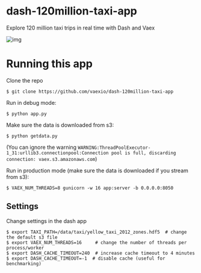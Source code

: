 # dash-120million-taxi-app
Explore 120 million taxi trips in real time with Dash and Vaex

![img](https://user-images.githubusercontent.com/1765949/83561844-d2a44300-a518-11ea-913f-6293b469df08.png)

# Running this app

Clone the repo
```
$ git clone https://github.com/vaexio/dash-120million-taxi-app
```

Run in debug mode:
```
$ python app.py
```

Make sure the data is downloaded from s3:
```
$ python getdata.py
```
(You can ignore the warning `WARNING:ThreadPoolExecutor-1_31:urllib3.connectionpool:Connection pool is full, discarding connection: vaex.s3.amazonaws.com`)


Run in production mode (make sure the data is downloaded if you stream from s3):
```
$ VAEX_NUM_THREADS=8 gunicorn -w 16 app:server -b 0.0.0.0:8050
```

## Settings
Change settings in the dash app
```
$ export TAXI_PATH=/data/taxi/yellow_taxi_2012_zones.hdf5  # change the default s3 file
$ export VAEX_NUM_THREADS=16     # change the number of threads per process/worker
$ export DASH_CACHE_TIMEOUT=240  # increase cache timeout to 4 minutes
$ export DASH_CACHE_TIMEOUT=-1  # disable cache (useful for benchmarking)
```
